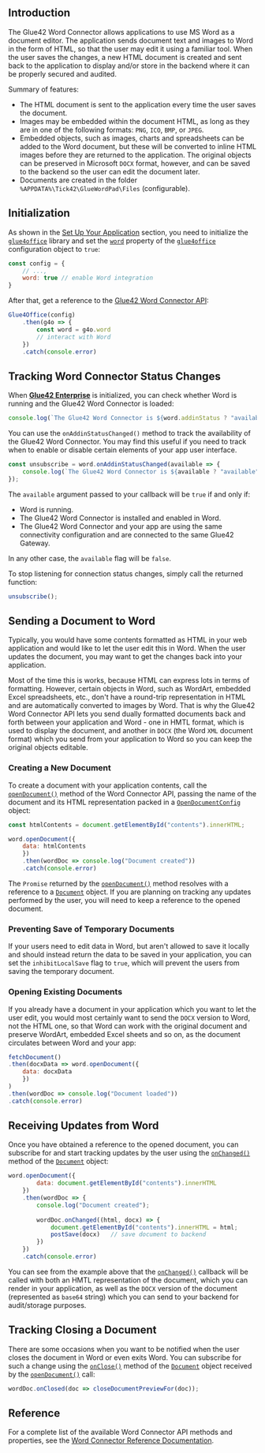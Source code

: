 ## Introduction

The Glue42 Word Connector allows applications to use MS Word as a document editor. The application sends document text and images to Word in the form of HTML, so that the user may edit it using a familiar tool. When the user saves the changes, a new HTML document is created and sent back to the application to display and/or store in the backend where it can be properly secured and audited.

Summary of features:

- The HTML document is sent to the application every time the user saves the document.
- Images may be embedded within the document HTML, as long as they are in one of the following formats: `PNG`, `ICO`, `BMP`, or `JPEG`.
- Embedded objects, such as images, charts and spreadsheets can be added to the Word document, but these will be converted to inline HTML images before they are returned to the application. The original objects can be preserved in Microsoft `DOCX` format, however, and can be saved to the backend so the user can edit the document later.
- Documents are created in the folder `%APPDATA%\Tick42\GlueWordPad\Files` (configurable).

## Initialization

As shown in the [Set Up Your Application](../../set-up-your-application/javascript/index.html) section, you need to initialize the [`glue4office`](../../../../reference/glue4office/latest/glue4office/index.html) library and set the [`word`](../../../../reference/glue4office/latest/word/index.html) property of the [`glue4office`](../../../../reference/glue4office/latest/glue4office/index.html) configuration object to `true`:

```javascript
const config = {
    // ...,
    word: true // enable Word integration
}
```

After that, get a reference to the [Glue42 Word Connector API](../../../../reference/glue4office/latest/word/index.html):

```javascript
Glue4Office(config)
    .then(g4o => {
        const word = g4o.word
        // interact with Word
    })
    .catch(console.error)
```

## Tracking Word Connector Status Changes

When [**Glue42 Enterprise**](https://glue42.com/enterprise/) is initialized, you can check whether Word is running and the Glue42 Word Connector is loaded:

```javascript
console.log(`The Glue42 Word Connector is ${word.addinStatus ? "available" : "unavailable"}`);
```

You can use the `onAddinStatusChanged()` method to track the availability of the Glue42 Word Connector. You may find this useful if you need to track when to enable or disable certain elements of your app user interface.

```javascript
const unsubscribe = word.onAddinStatusChanged(available => {
    console.log(`The Glue42 Word Connector is ${available ? "available" : "unavailable"}`)
});
```

The `available` argument passed to your callback will be `true` if and only if:

- Word is running.
- The Glue42 Word Connector is installed and enabled in Word.
- The Glue42 Word Connector and your app are using the same connectivity configuration and are connected to the same Glue42 Gateway.

In any other case, the `available` flag will be `false`.

To stop listening for connection status changes, simply call the returned function:

```javascript
unsubscribe();
```

## Sending a Document to Word

Typically, you would have some contents formatted as HTML in your web application and would like to let the user edit this in Word. When the user updates the document, you may want to get the changes back into your application.

Most of the time this is works, because HTML can express lots in terms of formatting. However, certain objects in Word, such as WordArt, embedded Excel spreadsheets, etc., don't have a round-trip representation in HTML and are automatically converted to images by Word. That is why the Glue42 Word Connector API lets you send dually formatted documents back and forth between your application and Word - one in HMTL format, which is used to display the document, and another in `DOCX` (the Word `XML` document format) which you send from your application to Word so you can keep the original objects editable.

### Creating a New Document

To create a document with your application contents, call the [`openDocument()`](../../../../reference/glue4office/latest/word/index.html#API-openDocument) method of the Word Connector API, passing the name of the document and its HTML representation packed in a [`OpenDocumentConfig`](../../../../reference/glue4office/latest/word/index.html#OpenDocumentConfig) object:

```javascript
const htmlContents = document.getElementById("contents").innerHTML;

word.openDocument({ 
    data: htmlContents 
    })
    .then(wordDoc => console.log("Document created"))
    .catch(console.error)
```

The `Promise` returned by the [`openDocument()`](../../../../reference/glue4office/latest/word/index.html#API-openDocument) method resolves with a reference to a [`Document`](../../../../reference/glue4office/latest/word/index.html#OpenDocumentConfig) object. If you are planning on tracking any updates performed by the user, you will need to keep a reference to the opened document. 

### Preventing Save of Temporary Documents

If your users need to edit data in Word, but aren't allowed to save it locally and should instead return the data to be saved in your application, you can set the `inhibitLocalSave` flag to `true`, which will prevent the users from saving the temporary document.

### Opening Existing Documents

If you already have a document in your application which you want to let the user edit, you would most certainly want to send the `DOCX` version to Word, not the HTML one, so that Word can work with the original document and preserve WordArt, embedded Excel sheets and so on, as the document circulates between Word and your app:

```javascript
fetchDocument()
.then(docxData => word.openDocument({ 
    data: docxData 
    })
)
.then(wordDoc => console.log("Document loaded"))
.catch(console.error)
```

## Receiving Updates from Word

Once you have obtained a reference to the opened document, you can subscribe for and start tracking updates by the user using the [`onChanged()`](../../../../reference/glue4office/latest/word/index.html#DocumentApi-onChanged) method of the [`Document`](../../../../reference/glue4office/latest/word/index.html#OpenDocumentConfig) object:

```javascript
word.openDocument({ 
        data: document.getElementById("contents").innerHTML 
    })
    .then(wordDoc => {
        console.log("Document created");
        
        wordDoc.onChanged((html, docx) => {
            document.getElementById("contents").innerHTML = html;
            postSave(docx)   // save document to backend
        })
    })
    .catch(console.error)
```

You can see from the example above that the [`onChanged()`](../../../../](../../../../reference/glue4office/latest/word/index.html#DocumentApi-onChanged)) callback will be called with both an HMTL representation of the document, which you can render in your application, as well as the `DOCX` version of the document (represented as `base64` string) which you can send to your backend for audit/storage purposes.

## Tracking Closing a Document

There are some occasions when you want to be notified when the user closes the document in Word or even exits Word. You can subscribe for such a change using the [`onClose()`](../../../../reference/glue4office/latest/word/index.html#DocumentApi-onClose) method of the [`Document`](../../../../reference/glue4office/latest/word/index.html#OpenDocumentConfig) object received by the [`openDocument()`](../../../../reference/glue4office/latest/word/index.html#API-openDocument) call:

```javascript
wordDoc.onClosed(doc => closeDocumentPreviewFor(doc));
```

## Reference

For a complete list of the available Word Connector API methods and properties, see the [Word Connector Reference Documentation](../../../../reference/glue4office/latest/word/index.html).